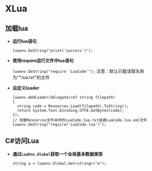 # XLua

## 加载lua

* **运行lua语句**

  `luaenv.DoString("print('success')");`

* **使用require运行文件中lua语句**

  `luaenv.DoString("require 'LuaCode'");` 注意：默认只能读取名称为"\*.lua.txt"的文件

* **自定义loader**

  ```text
  luaenv.AddLoader(delegate(ref string filepath)
  {
    string code = Resources.Load(filepath).ToString();
    return System.Text.Encoding.UTF8.GetBytes(code);
  });
  // 加载Resources文件夹中的LuaCode.lua.txt或者LuaCode.lua.xml文件
  luaenv.DoString("require('LuaCode.lua')");
  ```

## C\#访问Lua

* **通过`LuaEnv.Global`获取一个全局基本数据类型**

  `string a = luaenv.Global.Get<string>("a");`

